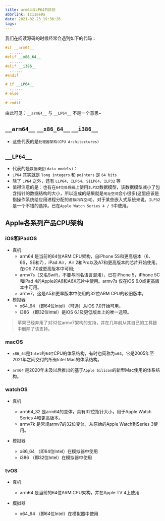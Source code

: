 ```yaml
---
title: arm64与LP64的区别
abbrlink: 1c118e9a
date: 2021-02-23 19:36:26
tags:
---
```


我们在阅读源码的时候经常会遇到如下的代码：
```c++
#if __arm64__
  ......
#elif __x86_64__
  ......
#elif __i386__
  ......
#endif
```

```c++
# if __LP64__
  ......
# else
  ......
# endif
```

<!-- more -->

由此可见：`__arm64__` 与 `__LP64__` 不是一个意思~


## `__arm64__` `__x86_64__` `__i386__`

- 这些代表的是`处理器架构(CPU Architectures)`

## `__LP64__`

- 代表的是`数据模型(data models)`：
- `LP64` 其实就是 `long integers` 和 `pointers` 是 `64 bits`
- 除了 `LP64` 之外，还有 `LLP64`、`ILP64`、`SILP64`、`ILP32` 等
- 值得注意的是：也有在`64位处理器`上使用`ILP32`数据模型，该数据模型减小了包含指针的数据结构的大小，所以造成的结果就是`地址空间`会小很多(这里应该是指操作系统给应用进程分配的`虚拟内存空间`)。对于某些嵌入式系统来说，`ILP32` 是一个不错的选择。已在`Apple Watch Series 4 / 5`中使用。

## Apple各系列产品CPU架构

### iOS和iPadOS
- 真机
  - arm64 是当前的64位ARM CPU架构，自iPhone 5S和更高版本（6、6S，SE和7），iPad Air，Air 2和Pro以及A7和更高版本的芯片开始使用。在iOS 7.0或更高版本中可用;
  - armv7s（又名Swift，不要与同名语言混淆），已在iPhone 5，iPhone 5C和iPad 4的Apple的A6和A6X芯片中使用。armv7s 仅在iOS 6.0或更高版本中可用。
  - armv7，这是A5和更早版本中使用的32位ARM CPU的较旧版本。
- 模拟器
  - x64_64 （即64位Intel）（可选）从iOS 7.0开始可用。
  - i386 （即32位Intel）是iOS 6.1及更低版本上的唯一选项。

> 苹果已经弃用了对32位armv7架构的支持，并在几年前从其自己的工具链中删除了该支持。

### macOS

- `x86_64`是`Intel`的`64位`CPU的体系结构，有时也简称为`x64`。它是2005年至2021年之间交付的所有Intel Mac的体系结构。

- `arm64` 是2020年末及以后推出的基于`Apple Silicon`的新型Mac使用的体系结构。


### watchOS

- 真机
  - arm64_32 是arm64的变体，具有32位指针大小，用于Apple Watch Series 4和更高版本。
  - armv7k 是常规armv7的32位变体，从原始的Apple Watch到Series 3使用。

- 模拟器
  - x86_64 （即64位Intel）在模拟器中使用
  - i386 （即32位Intel）在模拟器中使用


### tvOS

- 真机
  - arm64 是当前的64位ARM CPU架构，并在Apple TV 4上使用

- 模拟器
  - x64_64 （即64位Intel）在模拟器中使用


